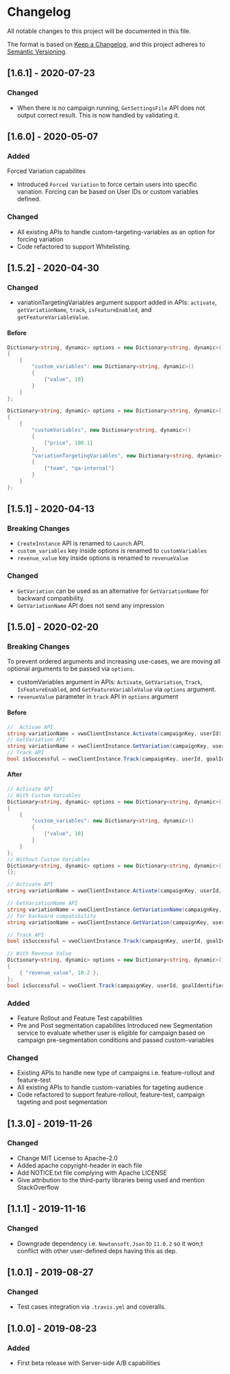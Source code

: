# Changelog

All notable changes to this project will be documented in this file.

The format is based on [Keep a Changelog](https://keepachangelog.com/en/1.0.0/),
and this project adheres to [Semantic Versioning](https://semver.org/spec/v2.0.0.html).

## [1.6.1] - 2020-07-23

### Changed
- When there is no campaign running, `GetSettingsFile` API does not output correct result. This is now handled by validating it.

## [1.6.0] - 2020-05-07

### Added
Forced Variation capabilites
- Introduced `Forced Variation` to force certain users into specific variation. Forcing can be based on User IDs or custom variables defined.
### Changed
- All existing APIs to handle custom-targeting-variables as an option for forcing variation
- Code refactored to support Whitelisting.

## [1.5.2] - 2020-04-30

### Changed
- variationTargetingVariables argument support added in APIs: `activate`, `getVariationName`, `track`, `isFeatureEnabled`, and `getFeatureVariableValue`.

#### Before

```csharp
Dictionary<string, dynamic> options = new Dictionary<string, dynamic>()
{
    {
        "custom_variables": new Dictionary<string, dynamic>()
        {
            {"value", 10}
        }
    }
};
```

```csharp
Dictionary<string, dynamic> options = new Dictionary<string, dynamic>()
{
    {
        "customVariables", new Dictionary<string, dynamic>()
        {
            {"price", 100.1}
        },
        "variationTargetingVariables", new Dictionary<string, dynamic>()
        {
            {"team", "qa-internal"}
        }
    }
};
```

## [1.5.1] - 2020-04-13

### Breaking Changes

- `CreateInstance` API is renamed to `Launch` API.
- `custom_variables` key inside options is renamed to `customVariables`
- `revenue_value` key inside options is renamed to `revenueValue`

### Changed

- `GetVariation` can be used as an alternative for `GetVariationName` for backward compatibility.
- `GetVariationName` API does not send any impression

## [1.5.0] - 2020-02-20

### Breaking Changes

To prevent ordered arguments and increasing use-cases, we are moving all optional arguments to be passed via `options`.

- customVariables argument in APIs: `Activate`, `GetVariation`, `Track`, `IsFeatureEnabled`, and `GetFeatureVariableValue` via `options` argument.
- `revenueValue` parameter in `track` API in `options` argument

#### Before

```csharp
//  Activae API
string variationName = vwoClientInstance.Activate(campaignKey, userId);
// GetVariation API
string variationName = vwoClientInstance.GetVariation(campaignKey, userId);
// Track API
bool isSuccessful = vwoClientInstance.Track(campaignKey, userId, goalIdentifier, revenueValue);
```

#### After

```csharp
// Activate API
// With Custom Variables
Dictionary<string, dynamic> options = new Dictionary<string, dynamic>()
{
    {
        "custom_variables": new Dictionary<string, dynamic>()
        {
            {"value", 10}
        }
    }
};
// Without Custom Variables
Dictionary<string, dynamic> options = new Dictionary<string, dynamic>()
{};

// Activate API
string variationName = vwoClientInstance.Activate(campaignKey, userId, options);

// GetVariationName API
string variationName = vwoClientInstance.GetVariationName(campaignKey, userId, options);
// for backward compatibility
string variationName = vwoClientInstance.GetVariation(campaignKey, userId, options);

// Track API
bool isSuccessful = vwoClientInstance.Track(campaignKey, userId, goalIdentifier, options)

// With Revenue Value
Dictionary<string, dynamic> options = new Dictionary<string, dynamic>()
{
    { "revenue_value", 10.2 },
};
bool isSuccessful = vwoClient.Track(campaignKey, userId, goalIdentifier, options);
```

### Added

- Feature Rollout and Feature Test capabilities
- Pre and Post segmentation capabilites
  Introduced new Segmentation service to evaluate whether user is eligible for campaign based on campaign pre-segmentation conditions and passed custom-variables

### Changed

- Existing APIs to handle new type of campaigns i.e. feature-rollout and feature-test
- All existing APIs to handle custom-variables for tageting audience
- Code refactored to support feature-rollout, feature-test, campaign tageting and post segmentation

## [1.3.0] - 2019-11-26

### Changed

- Change MIT License to Apache-2.0
- Added apache copyright-header in each file
- Add NOTICE.txt file complying with Apache LICENSE
- Give attribution to the third-party libraries being used and mention StackOverflow

## [1.1.1] - 2019-11-16

### Changed

- Downgrade dependency i.e. `Newtonsoft.Json` to `11.0.2` so it won;t conflict with other user-defined deps having this as dep.

## [1.0.1] - 2019-08-27

### Changed

- Test cases integration via `.travis.yml` and coveralls.

## [1.0.0] - 2019-08-23

### Added

- First beta release with Server-side A/B capabilities
